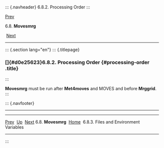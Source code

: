 ::: {.navheader}
6.8.2. Processing Order
:::

[Prev](ch06s08.html) 

6.8. **Movesmrg**

 [Next](ch06s08s03.html)

------------------------------------------------------------------------

::: {.section lang="en"}
::: {.titlepage}
<div>

<div>

### []{#d0e25623}6.8.2. Processing Order {#processing-order .title}

</div>

</div>
:::

**Movesmrg** must be run after **Met4moves** and MOVES and before
**Mrggrid**.
:::

::: {.navfooter}

------------------------------------------------------------------------

  ----------------------- -------------------- -----------------------------------------
  [Prev](ch06s08.html)     [Up](ch06s08.html)                    [Next](ch06s08s03.html)
  6.8. **Movesmrg**        [Home](index.html)     6.8.3. Files and Environment Variables
  ----------------------- -------------------- -----------------------------------------
:::
